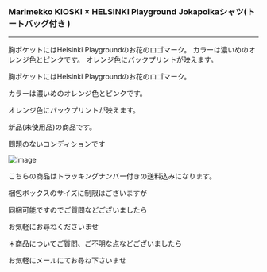 <link rel="stylesheet" type="text/css" href="/assets/css/styles.css">

### Marimekko KIOSKI × HELSINKI Playground Jokapoikaシャツ(トートバッグ付き )

---

胸ポケットにはHelsinki Playgroundのお花のロゴマーク。
カラーは濃いめのオレンジ色とピンクです。
オレンジ色にバックプリントが映えます。

胸ポケットにはHelsinki Playgroundのお花のロゴマーク。

カラーは濃いめのオレンジ色とピンクです。

オレンジ色にバックプリントが映えます。

新品(未使用品)の商品です。

問題のないコンディションです

![image](https://github.com/dkzakka/dkzakka.github.io/assets/68973947/eb280e17-46eb-46b5-92e5-02100e17cf13)

こちらの商品はトラッキングナンバー付きの送料込みになります。

梱包ボックスのサイズに制限はございますが

同梱可能ですのでご質問などございましたら

お気軽にお尋ねくださいませ

＊商品についてご質問、ご不明な点などございましたら

お気軽にメールにてお尋ね下さいませ
